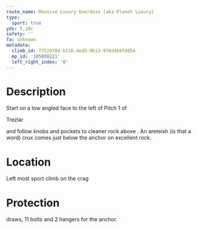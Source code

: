 ```yaml
---
route_name: Massive Luxury Overdose (aka Planet Luxury)
type:
  sport: true
yds: 5.10c
safety: ''
fa: unknown
metadata:
  climb_id: 7752970d-b116-4e45-9b13-976d4b9fd854
  mp_id: '105808221'
  left_right_index: '0'
---
```

# Description
Start on a low angled face to the left of Pitch 1 of

Trezlar

and follow knobs and pockets to cleaner rock above . An areteish (is that a word) crux comes just below the anchor on excellent rock.

# Location
Left most sport climb on the crag

# Protection
draws, 11 bolts and 2 hangers for the anchor.
